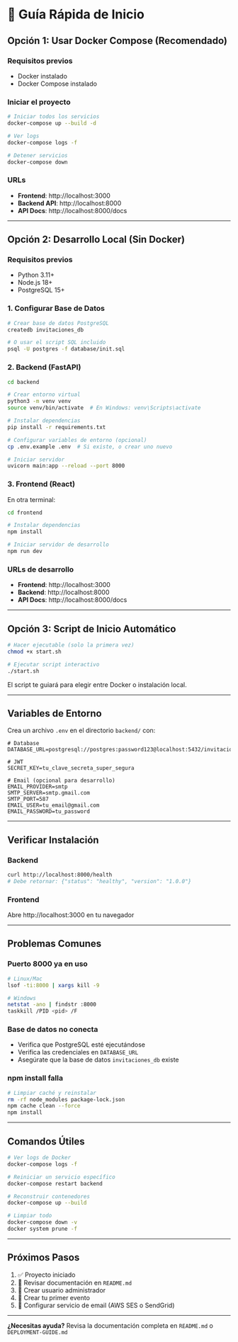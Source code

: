 # 🚀 Guía Rápida de Inicio

## Opción 1: Usar Docker Compose (Recomendado)

### Requisitos previos
- Docker instalado
- Docker Compose instalado

### Iniciar el proyecto

```bash
# Iniciar todos los servicios
docker-compose up --build -d

# Ver logs
docker-compose logs -f

# Detener servicios
docker-compose down
```

### URLs
- **Frontend**: http://localhost:3000
- **Backend API**: http://localhost:8000
- **API Docs**: http://localhost:8000/docs

---

## Opción 2: Desarrollo Local (Sin Docker)

### Requisitos previos
- Python 3.11+
- Node.js 18+
- PostgreSQL 15+

### 1. Configurar Base de Datos

```bash
# Crear base de datos PostgreSQL
createdb invitaciones_db

# O usar el script SQL incluido
psql -U postgres -f database/init.sql
```

### 2. Backend (FastAPI)

```bash
cd backend

# Crear entorno virtual
python3 -m venv venv
source venv/bin/activate  # En Windows: venv\Scripts\activate

# Instalar dependencias
pip install -r requirements.txt

# Configurar variables de entorno (opcional)
cp .env.example .env  # Si existe, o crear uno nuevo

# Iniciar servidor
uvicorn main:app --reload --port 8000
```

### 3. Frontend (React)

En otra terminal:

```bash
cd frontend

# Instalar dependencias
npm install

# Iniciar servidor de desarrollo
npm run dev
```

### URLs de desarrollo
- **Frontend**: http://localhost:3000
- **Backend**: http://localhost:8000
- **API Docs**: http://localhost:8000/docs

---

## Opción 3: Script de Inicio Automático

```bash
# Hacer ejecutable (solo la primera vez)
chmod +x start.sh

# Ejecutar script interactivo
./start.sh
```

El script te guiará para elegir entre Docker o instalación local.

---

## Variables de Entorno

Crea un archivo `.env` en el directorio `backend/` con:

```env
# Database
DATABASE_URL=postgresql://postgres:password123@localhost:5432/invitaciones_db

# JWT
SECRET_KEY=tu_clave_secreta_super_segura

# Email (opcional para desarrollo)
EMAIL_PROVIDER=smtp
SMTP_SERVER=smtp.gmail.com
SMTP_PORT=587
EMAIL_USER=tu_email@gmail.com
EMAIL_PASSWORD=tu_password
```

---

## Verificar Instalación

### Backend
```bash
curl http://localhost:8000/health
# Debe retornar: {"status": "healthy", "version": "1.0.0"}
```

### Frontend
Abre http://localhost:3000 en tu navegador

---

## Problemas Comunes

### Puerto 8000 ya en uso
```bash
# Linux/Mac
lsof -ti:8000 | xargs kill -9

# Windows
netstat -ano | findstr :8000
taskkill /PID <pid> /F
```

### Base de datos no conecta
- Verifica que PostgreSQL esté ejecutándose
- Verifica las credenciales en `DATABASE_URL`
- Asegúrate que la base de datos `invitaciones_db` existe

### npm install falla
```bash
# Limpiar caché y reinstalar
rm -rf node_modules package-lock.json
npm cache clean --force
npm install
```

---

## Comandos Útiles

```bash
# Ver logs de Docker
docker-compose logs -f

# Reiniciar un servicio específico
docker-compose restart backend

# Reconstruir contenedores
docker-compose up --build

# Limpiar todo
docker-compose down -v
docker system prune -f
```

---

## Próximos Pasos

1. ✅ Proyecto iniciado
2. 📝 Revisar documentación en `README.md`
3. 👥 Crear usuario administrador
4. 🎉 Crear tu primer evento
5. 📧 Configurar servicio de email (AWS SES o SendGrid)

---

**¿Necesitas ayuda?** Revisa la documentación completa en `README.md` o `DEPLOYMENT-GUIDE.md`
